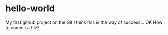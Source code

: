 # hello-world
My first github project on the Git
I think this is the way of success...
OK
How to commit a file?
